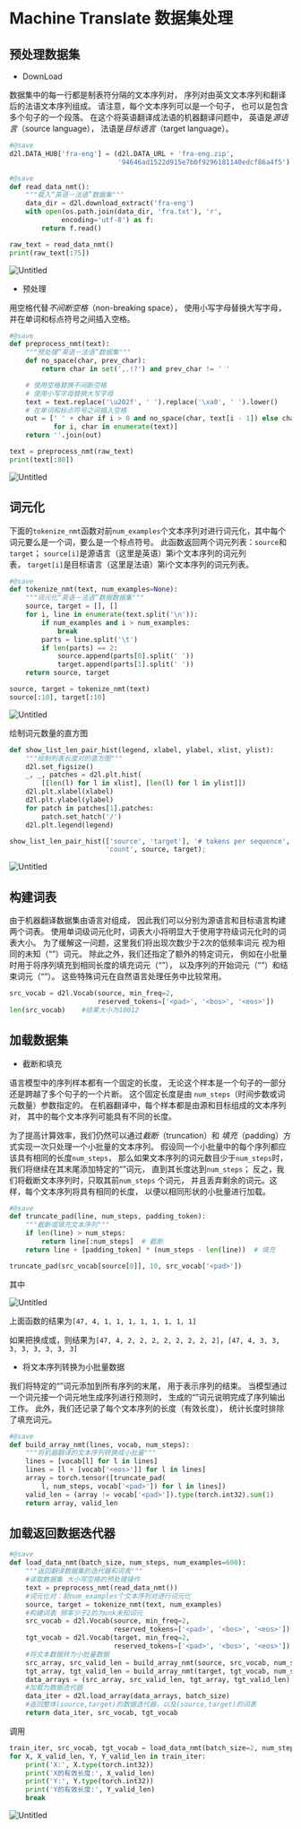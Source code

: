 # Machine Translate 数据集处理

## 预处理数据集

- DownLoad

数据集中的每一行都是制表符分隔的文本序列对， 序列对由英文文本序列和翻译后的法语文本序列组成。 请注意，每个文本序列可以是一个句子， 也可以是包含多个句子的一个段落。 在这个将英语翻译成法语的机器翻译问题中， 英语是*源语言*（source language）， 法语是*目标语言*（target language）。

```python
#@save
d2l.DATA_HUB['fra-eng'] = (d2l.DATA_URL + 'fra-eng.zip',
                           '94646ad1522d915e7b0f9296181140edcf86a4f5')

#@save
def read_data_nmt():
    """载入“英语－法语”数据集"""
    data_dir = d2l.download_extract('fra-eng')
    with open(os.path.join(data_dir, 'fra.txt'), 'r',
             encoding='utf-8') as f:
        return f.read()

raw_text = read_data_nmt()
print(raw_text[:75])
```

![Untitled](Machine%20Translate%20%E6%95%B0%E6%8D%AE%E9%9B%86%E5%A4%84%E7%90%86%208d909af127b54a9c9c45c5f1f3565966/Untitled.png)

- 预处理

用空格代替*不间断空格*（non-breaking space）， 使用小写字母替换大写字母，并在单词和标点符号之间插入空格。

```python
#@save
def preprocess_nmt(text):
    """预处理“英语－法语”数据集"""
    def no_space(char, prev_char):
        return char in set(',.!?') and prev_char != ' '

    # 使用空格替换不间断空格
    # 使用小写字母替换大写字母
    text = text.replace('\u202f', ' ').replace('\xa0', ' ').lower()
    # 在单词和标点符号之间插入空格
    out = [' ' + char if i > 0 and no_space(char, text[i - 1]) else char
           for i, char in enumerate(text)]
    return ''.join(out)

text = preprocess_nmt(raw_text)
print(text[:80])
```

![Untitled](Machine%20Translate%20%E6%95%B0%E6%8D%AE%E9%9B%86%E5%A4%84%E7%90%86%208d909af127b54a9c9c45c5f1f3565966/Untitled%201.png)

## 词元化

下面的`tokenize_nmt`函数对前`num_examples`个文本序列对进行词元化，其中每个词元要么是一个词，要么是一个标点符号。 此函数返回两个词元列表：`source`和`target`； `source[i]`是源语言（这里是英语）第i个文本序列的词元列表， `target[i]`是目标语言（这里是法语）第i个文本序列的词元列表。

```python
#@save
def tokenize_nmt(text, num_examples=None):
    """词元化“英语－法语”数据数据集"""
    source, target = [], []
    for i, line in enumerate(text.split('\n')):
        if num_examples and i > num_examples:
            break
        parts = line.split('\t')
        if len(parts) == 2:
            source.append(parts[0].split(' '))
            target.append(parts[1].split(' '))
    return source, target

source, target = tokenize_nmt(text)
source[:10], target[:10]
```

![Untitled](Machine%20Translate%20%E6%95%B0%E6%8D%AE%E9%9B%86%E5%A4%84%E7%90%86%208d909af127b54a9c9c45c5f1f3565966/Untitled%202.png)

绘制词元数量的直方图

```python
def show_list_len_pair_hist(legend, xlabel, ylabel, xlist, ylist):
    """绘制列表长度对的直方图"""
    d2l.set_figsize()
    _, _, patches = d2l.plt.hist(
        [[len(l) for l in xlist], [len(l) for l in ylist]])
    d2l.plt.xlabel(xlabel)
    d2l.plt.ylabel(ylabel)
    for patch in patches[1].patches:
        patch.set_hatch('/')
    d2l.plt.legend(legend)

show_list_len_pair_hist(['source', 'target'], '# tokens per sequence',
                        'count', source, target);
```

![Untitled](Machine%20Translate%20%E6%95%B0%E6%8D%AE%E9%9B%86%E5%A4%84%E7%90%86%208d909af127b54a9c9c45c5f1f3565966/Untitled%203.png)

## 构建词表

由于机器翻译数据集由语言对组成， 因此我们可以分别为源语言和目标语言构建两个词表。 使用单词级词元化时，词表大小将明显大于使用字符级词元化时的词表大小。 为了缓解这一问题，这里我们将出现次数少于2次的低频率词元 视为相同的未知（“<unk>”）词元。 除此之外，我们还指定了额外的特定词元， 例如在小批量时用于将序列填充到相同长度的填充词元（“<pad>”）， 以及序列的开始词元（“<bos>”）和结束词元（“<eos>”）。 这些特殊词元在自然语言处理任务中比较常用。

```python
src_vocab = d2l.Vocab(source, min_freq=2,
                      reserved_tokens=['<pad>', '<bos>', '<eos>'])
len(src_vocab)    #结果大小为10012
```

## 加载数据集

- 截断和填充

语言模型中的序列样本都有一个固定的长度， 无论这个样本是一个句子的一部分还是跨越了多个句子的一个片断。 这个固定长度是由 `num_steps`（时间步数或词元数量）参数指定的。 在机器翻译中，每个样本都是由源和目标组成的文本序列对， 其中的每个文本序列可能具有不同的长度。

为了提高计算效率，我们仍然可以通过*截断*（truncation）和 *填充*（padding）方式实现一次只处理一个小批量的文本序列。 假设同一个小批量中的每个序列都应该具有相同的长度`num_steps`， 那么如果文本序列的词元数目少于`num_steps`时， 我们将继续在其末尾添加特定的“<pad>”词元， 直到其长度达到`num_steps`； 反之，我们将截断文本序列时，只取其前`num_steps` 个词元， 并且丢弃剩余的词元。这样，每个文本序列将具有相同的长度， 以便以相同形状的小批量进行加载。

```python
#@save
def truncate_pad(line, num_steps, padding_token):
    """截断或填充文本序列"""
    if len(line) > num_steps:
        return line[:num_steps]  # 截断
    return line + [padding_token] * (num_steps - len(line))  # 填充

truncate_pad(src_vocab[source[0]], 10, src_vocab['<pad>'])
```

其中

![Untitled](Machine%20Translate%20%E6%95%B0%E6%8D%AE%E9%9B%86%E5%A4%84%E7%90%86%208d909af127b54a9c9c45c5f1f3565966/Untitled%204.png)

上面函数的结果为`[47, 4, 1, 1, 1, 1, 1, 1, 1, 1]`

如果把<pad>换成<bos>或<eos>，则结果为`[47, 4, 2, 2, 2, 2, 2, 2, 2, 2]`，`[47, 4, 3, 3, 3, 3, 3, 3, 3, 3]`

- 将文本序列转换为小批量数据

我们将特定的“<eos>”词元添加到所有序列的末尾， 用于表示序列的结束。 当模型通过一个词元接一个词元地生成序列进行预测时， 生成的“<eos>”词元说明完成了序列输出工作。 此外，我们还记录了每个文本序列的长度（有效长度）， 统计长度时排除了填充词元。

```python
#@save
def build_array_nmt(lines, vocab, num_steps):
    """将机器翻译的文本序列转换成小批量"""
    lines = [vocab[l] for l in lines]
    lines = [l + [vocab['<eos>']] for l in lines]
    array = torch.tensor([truncate_pad(
        l, num_steps, vocab['<pad>']) for l in lines])
    valid_len = (array != vocab['<pad>']).type(torch.int32).sum(1)
    return array, valid_len
```

## 加载返回数据迭代器

```python
#@save
def load_data_nmt(batch_size, num_steps, num_examples=600):
    """返回翻译数据集的迭代器和词表"""
    #读取数据集 大小写空格的预处理操作
    text = preprocess_nmt(read_data_nmt())
    #词元化对：前num_examples个文本序列对进行词元化
    source, target = tokenize_nmt(text, num_examples)
    #构建词表 频率少于2的为unk未知词元
    src_vocab = d2l.Vocab(source, min_freq=2,
                          reserved_tokens=['<pad>', '<bos>', '<eos>'])
    tgt_vocab = d2l.Vocab(target, min_freq=2,
                          reserved_tokens=['<pad>', '<bos>', '<eos>'])
    #将文本数据转为小批量数据
    src_array, src_valid_len = build_array_nmt(source, src_vocab, num_steps)
    tgt_array, tgt_valid_len = build_array_nmt(target, tgt_vocab, num_steps)
    data_arrays = (src_array, src_valid_len, tgt_array, tgt_valid_len)
    #加载为数据迭代器
    data_iter = d2l.load_array(data_arrays, batch_size)
    #返回整体(source,target)的数据迭代器，以及(source,target)的词表
    return data_iter, src_vocab, tgt_vocab
```

调用

```python
train_iter, src_vocab, tgt_vocab = load_data_nmt(batch_size=2, num_steps=8)
for X, X_valid_len, Y, Y_valid_len in train_iter:
    print('X:', X.type(torch.int32))
    print('X的有效长度:', X_valid_len)
    print('Y:', Y.type(torch.int32))
    print('Y的有效长度:', Y_valid_len)
    break
```

![Untitled](Machine%20Translate%20%E6%95%B0%E6%8D%AE%E9%9B%86%E5%A4%84%E7%90%86%208d909af127b54a9c9c45c5f1f3565966/Untitled%205.png)
